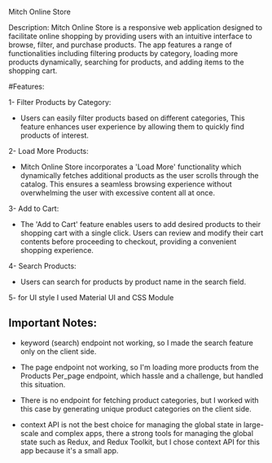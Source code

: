 Mitch Online Store

Description:
Mitch Online Store is a responsive web application designed to facilitate online shopping by providing users with an intuitive interface to browse, filter, and purchase products. The app features a range of functionalities including filtering products by category, loading more products dynamically, searching for products, and adding items to the shopping cart.

#Features:

1- Filter Products by Category:
* Users can easily filter products based on different categories, This feature enhances user experience by allowing them to quickly find products of interest.

2- Load More Products:
 * Mitch Online Store incorporates a 'Load More' functionality which dynamically fetches additional products as the user scrolls through the catalog. This ensures a seamless browsing experience without overwhelming the user with excessive content all at once.

3- Add to Cart:
* The 'Add to Cart' feature enables users to add desired products to their shopping cart with a single click. Users can review and modify their cart contents before proceeding to checkout, providing a convenient shopping experience.

 4- Search Products:
 * Users can search for products by product name in the search field.

5- for UI style I used Material UI and CSS Module


## Important Notes:
- keyword (search) endpoint not working, so I made the search feature only on the client side.
  
- The page endpoint not working, so I'm loading more products from the Products Per_page endpoint, which hassle and a challenge, but handled this situation.
  
- There is no endpoint for fetching product categories, but I worked with this case by generating unique product categories on the client side.
  
- context API is not the best choice for managing the global state in large-scale and complex apps, there a strong tools for  managing the global state such as Redux, and Redux Toolkit, but I chose context API for this app because it's a small app.
